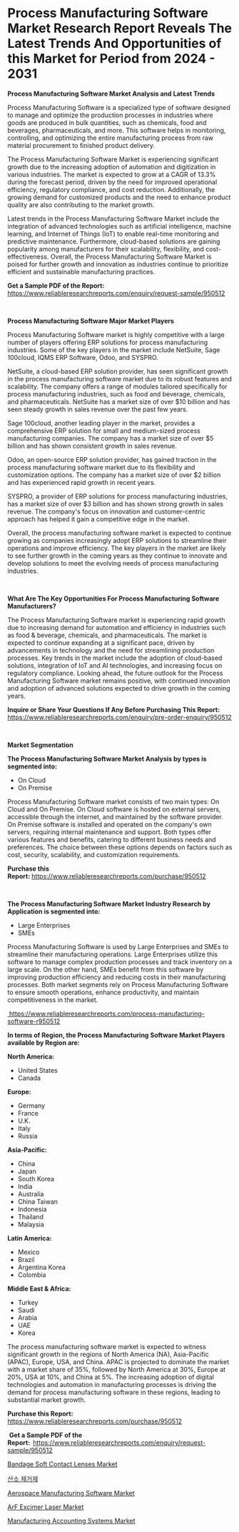 <p><h1>Process Manufacturing Software Market Research Report Reveals The Latest Trends And Opportunities of this Market for Period from 2024 - 2031</h1></p><p><strong>Process Manufacturing Software Market Analysis and Latest Trends</strong></p>
<p><p>Process Manufacturing Software is a specialized type of software designed to manage and optimize the production processes in industries where goods are produced in bulk quantities, such as chemicals, food and beverages, pharmaceuticals, and more. This software helps in monitoring, controlling, and optimizing the entire manufacturing process from raw material procurement to finished product delivery.</p><p>The Process Manufacturing Software Market is experiencing significant growth due to the increasing adoption of automation and digitization in various industries. The market is expected to grow at a CAGR of 13.3% during the forecast period, driven by the need for improved operational efficiency, regulatory compliance, and cost reduction. Additionally, the growing demand for customized products and the need to enhance product quality are also contributing to the market growth.</p><p>Latest trends in the Process Manufacturing Software Market include the integration of advanced technologies such as artificial intelligence, machine learning, and Internet of Things (IoT) to enable real-time monitoring and predictive maintenance. Furthermore, cloud-based solutions are gaining popularity among manufacturers for their scalability, flexibility, and cost-effectiveness. Overall, the Process Manufacturing Software Market is poised for further growth and innovation as industries continue to prioritize efficient and sustainable manufacturing practices.</p></p>
<p><strong>Get a Sample PDF of the Report:&nbsp;</strong> <a href="https://www.reliableresearchreports.com/enquiry/request-sample/950512">https://www.reliableresearchreports.com/enquiry/request-sample/950512</a></p>
<p>&nbsp;</p>
<p><strong>Process Manufacturing Software Major Market Players</strong></p>
<p><p>Process Manufacturing Software market is highly competitive with a large number of players offering ERP solutions for process manufacturing industries. Some of the key players in the market include NetSuite, Sage 100cloud, IQMS ERP Software, Odoo, and SYSPRO.</p><p>NetSuite, a cloud-based ERP solution provider, has seen significant growth in the process manufacturing software market due to its robust features and scalability. The company offers a range of modules tailored specifically for process manufacturing industries, such as food and beverage, chemicals, and pharmaceuticals. NetSuite has a market size of over $10 billion and has seen steady growth in sales revenue over the past few years.</p><p>Sage 100cloud, another leading player in the market, provides a comprehensive ERP solution for small and medium-sized process manufacturing companies. The company has a market size of over $5 billion and has shown consistent growth in sales revenue.</p><p>Odoo, an open-source ERP solution provider, has gained traction in the process manufacturing software market due to its flexibility and customization options. The company has a market size of over $2 billion and has experienced rapid growth in recent years.</p><p>SYSPRO, a provider of ERP solutions for process manufacturing industries, has a market size of over $3 billion and has shown strong growth in sales revenue. The company's focus on innovation and customer-centric approach has helped it gain a competitive edge in the market.</p><p>Overall, the process manufacturing software market is expected to continue growing as companies increasingly adopt ERP solutions to streamline their operations and improve efficiency. The key players in the market are likely to see further growth in the coming years as they continue to innovate and develop solutions to meet the evolving needs of process manufacturing industries.</p></p>
<p>&nbsp;</p>
<p><strong>What Are The Key Opportunities For Process Manufacturing Software Manufacturers?</strong></p>
<p><p>The Process Manufacturing Software market is experiencing rapid growth due to increasing demand for automation and efficiency in industries such as food & beverage, chemicals, and pharmaceuticals. The market is expected to continue expanding at a significant pace, driven by advancements in technology and the need for streamlining production processes. Key trends in the market include the adoption of cloud-based solutions, integration of IoT and AI technologies, and increasing focus on regulatory compliance. Looking ahead, the future outlook for the Process Manufacturing Software market remains positive, with continued innovation and adoption of advanced solutions expected to drive growth in the coming years.</p></p>
<p><strong>Inquire or Share Your Questions If Any Before Purchasing This Report:</strong> <a href="https://www.reliableresearchreports.com/enquiry/pre-order-enquiry/950512">https://www.reliableresearchreports.com/enquiry/pre-order-enquiry/950512</a></p>
<p>&nbsp;</p>
<p><strong>Market Segmentation</strong></p>
<p><strong>The Process Manufacturing Software Market Analysis by types is segmented into:</strong></p>
<p><ul><li>On Cloud</li><li>On Premise</li></ul></p>
<p><p>Process Manufacturing Software market consists of two main types: On Cloud and On Premise. On Cloud software is hosted on external servers, accessible through the internet, and maintained by the software provider. On Premise software is installed and operated on the company's own servers, requiring internal maintenance and support. Both types offer various features and benefits, catering to different business needs and preferences. The choice between these options depends on factors such as cost, security, scalability, and customization requirements.</p></p>
<p><strong>Purchase this Report:&nbsp;</strong><a href="https://www.reliableresearchreports.com/purchase/950512">https://www.reliableresearchreports.com/purchase/950512</a></p>
<p>&nbsp;</p>
<p><strong>The Process Manufacturing Software Market Industry Research by Application is segmented into:</strong></p>
<p><ul><li>Large Enterprises</li><li>SMEs</li></ul></p>
<p><p>Process Manufacturing Software is used by Large Enterprises and SMEs to streamline their manufacturing operations. Large Enterprises utilize this software to manage complex production processes and track inventory on a large scale. On the other hand, SMEs benefit from this software by improving production efficiency and reducing costs in their manufacturing processes. Both market segments rely on Process Manufacturing Software to ensure smooth operations, enhance productivity, and maintain competitiveness in the market.</p></p>
<p><a href="https://www.reliableresearchreports.com/process-manufacturing-software-r950512">&nbsp;https://www.reliableresearchreports.com/process-manufacturing-software-r950512</a></p>
<p><strong>In terms of Region, the Process Manufacturing Software Market Players available by Region are:</strong></p>
<p>
    <p> <strong> North America: </strong>
        <ul>
            <li>United States</li>
            <li>Canada</li>
        </ul>
        </p> 
    <p> <strong> Europe: </strong>
        <ul>
            <li>Germany</li>
            <li>France</li>
            <li>U.K.</li>
            <li>Italy</li>
            <li>Russia</li>
        </ul>
        </p> 
    <p> <strong> Asia-Pacific: </strong>
        <ul>
            <li>China</li>
            <li>Japan</li>
            <li>South Korea</li>
            <li>India</li>
            <li>Australia</li>
            <li>China Taiwan</li>
            <li>Indonesia</li>
            <li>Thailand</li>
            <li>Malaysia</li>
        </ul>
        </p> 
    <p> <strong> Latin America: </strong>
        <ul>
            <li>Mexico</li>
            <li>Brazil</li>
            <li>Argentina Korea</li>
            <li>Colombia</li>
        </ul>
        </p> 
    <p> <strong> Middle East & Africa: </strong>
        <ul>
            <li>Turkey</li>
            <li>Saudi</li>
            <li>Arabia</li>
            <li>UAE</li>
            <li>Korea</li>
        </ul>
    </p>
    </p>
<p><p>The process manufacturing software market is expected to witness significant growth in the regions of North America (NA), Asia-Pacific (APAC), Europe, USA, and China. APAC is projected to dominate the market with a market share of 35%, followed by North America at 30%, Europe at 20%, USA at 10%, and China at 5%. The increasing adoption of digital technologies and automation in manufacturing processes is driving the demand for process manufacturing software in these regions, leading to substantial market growth.</p></p>
<p><strong>Purchase this Report: </strong><a href="https://www.reliableresearchreports.com/purchase/950512">https://www.reliableresearchreports.com/purchase/950512</a></p>
<p>&nbsp;<strong>Get a Sample PDF of the Report:&nbsp;&nbsp;</strong><a href="https://www.reliableresearchreports.com/enquiry/request-sample/950512">https://www.reliableresearchreports.com/enquiry/request-sample/950512</a></p>
<p><strong></strong></p>
<p><p><a href="https://www.linkedin.com/pulse/bandage-soft-contact-lenses-market-exploring-share-trends-xzqhf">Bandage Soft Contact Lenses Market</a></p><p><a href="https://github.com/solomonbode85/Market-Research-Report-List-1/blob/main/187462551087.md">산소 제거제</a></p><p><a href="https://github.com/dimitrishawkinswaynenp91rgz/Market-Research-Report-List-2/blob/main/aerospace-manufacturing-software-market.md">Aerospace Manufacturing Software Market</a></p><p><a href="https://www.linkedin.com/pulse/arf-excimer-laser-market-report-reveals-latest-trends-growth-ztlje">ArF Excimer Laser Market</a></p><p><a href="https://github.com/gladysalidde/Market-Research-Report-List-1/blob/main/manufacturing-accounting-systems-market.md">Manufacturing Accounting Systems Market</a></p></p>